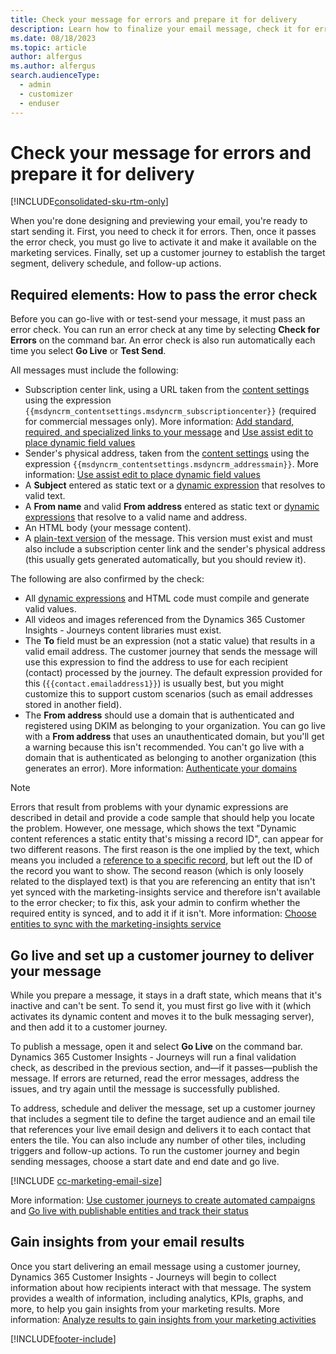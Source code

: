 ```yaml
---
title: Check your message for errors and prepare it for delivery
description: Learn how to finalize your email message, check it for errors, go live, and schedule it for delivery using a customer journey in Dynamics 365 Customer Insights - Journeys.
ms.date: 08/18/2023
ms.topic: article
author: alfergus
ms.author: alfergus
search.audienceType: 
  - admin
  - customizer
  - enduser
---
```


# Check your message for errors and prepare it for delivery

[!INCLUDE[consolidated-sku-rtm-only](./includes/consolidated-sku-rtm-only.md)]

When you're done designing and previewing your email, you're ready to start sending it. First, you need to check it for errors. Then, once it passes the error check, you must go live to activate it and make it available on the marketing services. Finally, set up a customer journey to establish the target segment, delivery schedule, and follow-up actions.

<a name="error-check"></a>

## Required elements: How to pass the error check

Before you can go-live with or test-send your message, it must pass an error check. You can run an error check at any time by selecting **Check for Errors** on the command bar. An error check is also run automatically each time you select **Go Live** or **Test Send**.

All messages must include the following:

- Subscription center link, using a URL taken from the [content settings](dynamic-email-content.md#content-settings) using the expression `{{msdyncrm_contentsettings.msdyncrm_subscriptioncenter}}` (required for commercial messages only). More information: [Add standard, required, and specialized links to your message](email-design.md#required-links) and [Use assist edit to place dynamic field values](dynamic-email-content.md#personalization)
- Sender's physical address, taken from the [content settings](dynamic-email-content.md#content-settings) using the expression `{{msdyncrm_contentsettings.msdyncrm_addressmain}}`. More information: [Use assist edit to place dynamic field values](dynamic-email-content.md#personalization)
- A **Subject** entered as static text or a [dynamic expression](dynamic-email-content.md) that resolves to valid text.
- A **From name** and valid **From address** entered as static text or [dynamic expressions](dynamic-email-content.md) that resolve to a valid name and address.
- An HTML body (your message content).
- A [plain-text version](email-properties.md#text-only) of the message. This version must exist and must also include a subscription center link and the sender's physical address (this usually gets generated automatically, but you should review it).

The following are also confirmed by the check:

- All [dynamic expressions](dynamic-email-content.md) and HTML code must compile and generate valid values.
- All videos and images referenced from the Dynamics 365 Customer Insights - Journeys content libraries must exist.
- The **To** field must be an expression (not a static value) that results in a valid email address. The customer journey that sends the message will use this expression to find the address to use for each recipient (contact) processed by the journey. The default expression provided for this (`{{contact.emailaddress1}}`) is usually best, but you might customize this to support custom scenarios (such as email addresses stored in another field).
- The **From address** should use a domain that is authenticated and registered using DKIM as belonging to your organization. You can go live with a **From address** that uses an unauthenticated domain, but you'll get a warning because this isn't recommended. You can't go live with a domain that is authenticated as belonging to another organization (this generates an error). More information: [Authenticate your domains](mkt-settings-authenticate-domains.md)

> [!NOTE]
> Errors that result from problems with your dynamic expressions are described in detail and provide a code sample that should help you locate the problem. However, one message, which shows the text "Dynamic content references a static entity that's missing a record ID", can appear for two different reasons. The first reason is the one implied by the text, which means you included a [reference to a specific record](dynamic-email-content.md#personalization-expressions), but left out the ID of the record you want to show. The second reason (which is only loosely related to the displayed text) is that you are referencing an entity that isn't yet synced with the marketing-insights service and therefore isn't available to the error checker; to fix this, ask your admin to confirm whether the required entity is synced, and to add it if it isn't. More information: [Choose entities to sync with the marketing-insights service](mkt-settings-sync.md) 

<a name="go-live-journey"></a>

## Go live and set up a customer journey to deliver your message

While you prepare a message, it stays in a draft state, which means that it's inactive and can't be sent. To send it, you must first go live with it (which activates its dynamic content and moves it to the bulk messaging server), and then add it to a customer journey.

To publish a message, open it and select **Go Live** on the command bar. Dynamics 365 Customer Insights - Journeys will run a final validation check, as described in the previous section, and&mdash;if it passes&mdash;publish the message. If errors are returned, read the error messages, address the issues, and try again until the message is successfully published.

To address, schedule and deliver the message, set up a customer journey that includes a segment tile to define the target audience and an email tile that references your live email design and delivers it to each contact that enters the tile. You can also include any number of other tiles, including triggers and follow-up actions. To run the customer journey and begin sending messages, choose a start date and end date and go live.

[!INCLUDE [cc-marketing-email-size](./includes/cc-marketing-email-size.md)]

More information: [Use customer journeys to create automated campaigns](customer-journeys-create-automated-campaigns.md) and [Go live with publishable entities and track their status](go-live.md)

## Gain insights from your email results

Once you start delivering an email message using a customer journey, Dynamics 365 Customer Insights - Journeys will begin to collect information about how recipients interact with that message.  The system provides a wealth of information, including analytics, KPIs, graphs, and more, to help you gain insights from your marketing results. More information: [Analyze results to gain insights from your marketing activities](insights.md)

[!INCLUDE[footer-include](./includes/footer-banner.md)]
